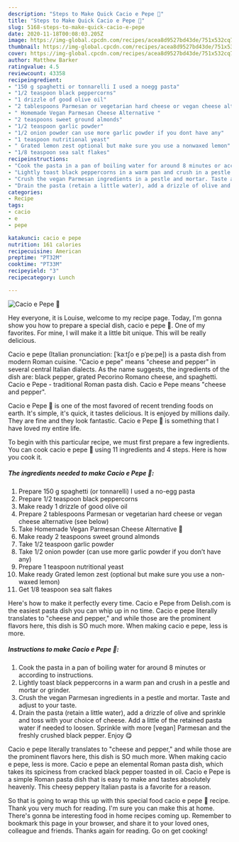```yaml
---
description: "Steps to Make Quick Cacio e Pepe 🌱"
title: "Steps to Make Quick Cacio e Pepe 🌱"
slug: 5168-steps-to-make-quick-cacio-e-pepe
date: 2020-11-18T00:08:03.205Z
image: https://img-global.cpcdn.com/recipes/acea8d9527bd43de/751x532cq70/cacio-e-pepe-🌱-recipe-main-photo.jpg
thumbnail: https://img-global.cpcdn.com/recipes/acea8d9527bd43de/751x532cq70/cacio-e-pepe-🌱-recipe-main-photo.jpg
cover: https://img-global.cpcdn.com/recipes/acea8d9527bd43de/751x532cq70/cacio-e-pepe-🌱-recipe-main-photo.jpg
author: Matthew Barker
ratingvalue: 4.5
reviewcount: 43358
recipeingredient:
- "150 g spaghetti or tonnarelli I used a noegg pasta"
- "1/2 teaspoon black peppercorns"
- "1 drizzle of good olive oil"
- "2 tablespoons Parmesan or vegetarian hard cheese or vegan cheese alternative see below"
- " Homemade Vegan Parmesan Cheese Alternative "
- "2 teaspoons sweet ground almonds"
- "1/2 teaspoon garlic powder"
- "1/2 onion powder can use more garlic powder if you dont have any"
- "1 teaspoon nutritional yeast"
- " Grated lemon zest optional but make sure you use a nonwaxed lemon"
- "1/8 teaspoon sea salt flakes"
recipeinstructions:
- "Cook the pasta in a pan of boiling water for around 8 minutes or according to instructions."
- "Lightly toast black peppercorns in a warm pan and crush in a pestle and mortar or grinder."
- "Crush the vegan Parmesan ingredients in a pestle and mortar. Taste and adjust to your taste."
- "Drain the pasta (retain a little water), add a drizzle of olive and sprinkle and toss with your choice of cheese. Add a little of the retained pasta water if needed to loosen. Sprinkle with more [vegan] Parmesan and the freshly crushed black pepper. Enjoy 😋"
categories:
- Recipe
tags:
- cacio
- e
- pepe

katakunci: cacio e pepe 
nutrition: 161 calories
recipecuisine: American
preptime: "PT32M"
cooktime: "PT33M"
recipeyield: "3"
recipecategory: Lunch

---
```



![Cacio e Pepe 🌱](https://img-global.cpcdn.com/recipes/acea8d9527bd43de/751x532cq70/cacio-e-pepe-🌱-recipe-main-photo.jpg)

Hey everyone, it is Louise, welcome to my recipe page. Today, I'm gonna show you how to prepare a special dish, cacio e pepe 🌱. One of my favorites. For mine, I will make it a little bit unique. This will be really delicious.

Cacio e pepe (Italian pronunciation: [ˈkaːtʃo e pˈpeːpe]) is a pasta dish from modern Roman cuisine. &#34;Cacio e pepe&#34; means &#34;cheese and pepper&#34; in several central Italian dialects. As the name suggests, the ingredients of the dish are: black pepper, grated Pecorino Romano cheese, and spaghetti. Cacio e Pepe - traditional Roman pasta dish. Cacio e Pepe means &#34;cheese and pepper&#34;.

Cacio e Pepe 🌱 is one of the most favored of recent trending foods on earth. It's simple, it's quick, it tastes delicious. It is enjoyed by millions daily. They are fine and they look fantastic. Cacio e Pepe 🌱 is something that I have loved my entire life.


To begin with this particular recipe, we must first prepare a few ingredients. You can cook cacio e pepe 🌱 using 11 ingredients and 4 steps. Here is how you cook it.

<!--inarticleads1-->

##### The ingredients needed to make Cacio e Pepe 🌱:

1. Prepare 150 g spaghetti (or tonnarelli) I used a no-egg pasta
1. Prepare 1/2 teaspoon black peppercorns
1. Make ready 1 drizzle of good olive oil
1. Prepare 2 tablespoons Parmesan or vegetarian hard cheese or vegan cheese alternative (see below)
1. Take  Homemade Vegan Parmesan Cheese Alternative 🧀
1. Make ready 2 teaspoons sweet ground almonds
1. Take 1/2 teaspoon garlic powder
1. Take 1/2 onion powder (can use more garlic powder if you don’t have any)
1. Prepare 1 teaspoon nutritional yeast
1. Make ready  Grated lemon zest (optional but make sure you use a non-waxed lemon)
1. Get 1/8 teaspoon sea salt flakes


Here&#39;s how to make it perfectly every time. Cacio e Pepe from Delish.com is the easiest pasta dish you can whip up in no time. Cacio e pepe literally translates to &#34;cheese and pepper,&#34; and while those are the prominent flavors here, this dish is SO much more. When making cacio e pepe, less is more. 

<!--inarticleads2-->

##### Instructions to make Cacio e Pepe 🌱:

1. Cook the pasta in a pan of boiling water for around 8 minutes or according to instructions.
1. Lightly toast black peppercorns in a warm pan and crush in a pestle and mortar or grinder.
1. Crush the vegan Parmesan ingredients in a pestle and mortar. Taste and adjust to your taste.
1. Drain the pasta (retain a little water), add a drizzle of olive and sprinkle and toss with your choice of cheese. Add a little of the retained pasta water if needed to loosen. Sprinkle with more [vegan] Parmesan and the freshly crushed black pepper. Enjoy 😋


Cacio e pepe literally translates to &#34;cheese and pepper,&#34; and while those are the prominent flavors here, this dish is SO much more. When making cacio e pepe, less is more. Cacio e pepe an elemental Roman pasta dish, which takes its spiciness from cracked black pepper toasted in oil. Cacio e Pepe is a simple Roman pasta dish that is easy to make and tastes absolutely heavenly. This cheesy peppery Italian pasta is a favorite for a reason. 

So that is going to wrap this up with this special food cacio e pepe 🌱 recipe. Thank you very much for reading. I'm sure you can make this at home. There's gonna be interesting food in home recipes coming up. Remember to bookmark this page in your browser, and share it to your loved ones, colleague and friends. Thanks again for reading. Go on get cooking!
